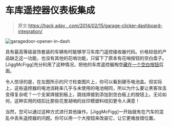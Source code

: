 # 车库遥控器仪表板集成

> 原文:[https://hack aday . com/2014/02/15/garage-clicker-dashboard-integration/](https://hackaday.com/2014/02/15/garage-clicker-dashboard-integration/)

![garagedoor-opener-in-dash](../Images/7a569651410b0e62be567901919db7e8.png)

具有最高等级装饰套装的车辆有时能够学习车库门遥控接收器代码。价格较低的产品缺乏这一功能，也没有其他的花哨功能，只留下了原本有花哨按钮的空白盘子。[JiggMcFigg]充分利用了这种情况，把他的车库遥控器掏空[藏在一个空白按钮](http://www.instructables.com/id/How-to-install-a-Garage-Door-opener-in-a-dashboard/)后面。

令人惊讶的是，在左图所示的尺寸检查图片上，你可以看到硬币电池盒。但实际上，这些遥控器的电池消耗率几乎与未使用的电池相同，所以为什么要让黑客攻击变得复杂呢？一个支架焊接到板上，跳线焊接到添加到空白板上的按钮上。无论如何，这种实用的纽扣比那些花里胡哨的丝印模塑料纽扣更令人满意！

当然，您可以通过这种方式进行其他操作。[JiggMcFigg]一开始就有在汽车的混乱中丢失遥控器的问题。你可以用一个大按钮来改装它，让它更难放错位置。